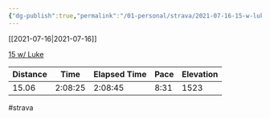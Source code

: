 ```yaml
---
{"dg-publish":true,"permalink":"/01-personal/strava/2021-07-16-15-w-luke/"}
---
```



[[2021-07-16\|2021-07-16]]

[15 w/ Luke](https://www.strava.com/activities/5639077872)

| Distance | Time    | Elapsed Time | Pace | Elevation |
| -------- | ------- | ------------ | ---- | --------- |
| 15.06    | 2:08:25 | 2:08:45      | 8:31 | 1523      |




#strava
